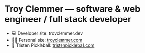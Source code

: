 Troy Clemmer — software & web engineer / full stack developer
===================================

- 💻 Developer site: [troyclemmer.dev](https://troyclemmer.dev/)
- 👨🏻 Personal site: [troyclemmer.com](https://troyclemmer.com/)
- 🏓 Tristen Pickleball: [tristenpickleball.com](https://tristenpickleball.com/)
